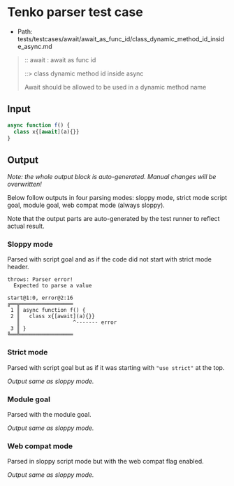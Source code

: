 # Tenko parser test case

- Path: tests/testcases/await/await_as_func_id/class_dynamic_method_id_inside_async.md

> :: await : await as func id
>
> ::> class dynamic method id inside async
>
> Await should be allowed to be used in a dynamic method name

## Input

`````js
async function f() {
  class x{[await](a){}}
}
`````

## Output

_Note: the whole output block is auto-generated. Manual changes will be overwritten!_

Below follow outputs in four parsing modes: sloppy mode, strict mode script goal, module goal, web compat mode (always sloppy).

Note that the output parts are auto-generated by the test runner to reflect actual result.

### Sloppy mode

Parsed with script goal and as if the code did not start with strict mode header.

`````
throws: Parser error!
  Expected to parse a value

start@1:0, error@2:16
╔══╦═════════════════
 1 ║ async function f() {
 2 ║   class x{[await](a){}}
   ║                 ^------- error
 3 ║ }
╚══╩═════════════════

`````

### Strict mode

Parsed with script goal but as if it was starting with `"use strict"` at the top.

_Output same as sloppy mode._

### Module goal

Parsed with the module goal.

_Output same as sloppy mode._

### Web compat mode

Parsed in sloppy script mode but with the web compat flag enabled.

_Output same as sloppy mode._
